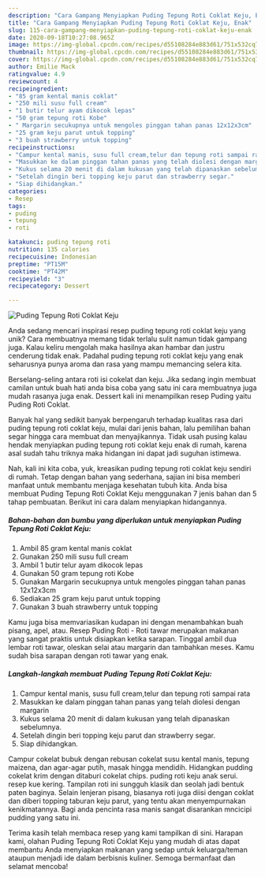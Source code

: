 ```yaml
---
description: "Cara Gampang Menyiapkan Puding Tepung Roti Coklat Keju, Enak"
title: "Cara Gampang Menyiapkan Puding Tepung Roti Coklat Keju, Enak"
slug: 115-cara-gampang-menyiapkan-puding-tepung-roti-coklat-keju-enak
date: 2020-09-18T10:27:08.965Z
image: https://img-global.cpcdn.com/recipes/d55108284e883d61/751x532cq70/puding-tepung-roti-coklat-keju-foto-resep-utama.jpg
thumbnail: https://img-global.cpcdn.com/recipes/d55108284e883d61/751x532cq70/puding-tepung-roti-coklat-keju-foto-resep-utama.jpg
cover: https://img-global.cpcdn.com/recipes/d55108284e883d61/751x532cq70/puding-tepung-roti-coklat-keju-foto-resep-utama.jpg
author: Emilie Mack
ratingvalue: 4.9
reviewcount: 4
recipeingredient:
- "85 gram kental manis coklat"
- "250 mili susu full cream"
- "1 butir telur ayam dikocok lepas"
- "50 gram tepung roti Kobe"
- " Margarin secukupnya untuk mengoles pinggan tahan panas 12x12x3cm"
- "25 gram keju parut untuk topping"
- "3 buah strawberry untuk topping"
recipeinstructions:
- "Campur kental manis, susu full cream,telur dan tepung roti sampai rata"
- "Masukkan ke dalam pinggan tahan panas yang telah diolesi dengan margarin"
- "Kukus selama 20 menit di dalam kukusan yang telah dipanaskan sebelumnya."
- "Setelah dingin beri topping keju parut dan strawberry segar."
- "Siap dihidangkan."
categories:
- Resep
tags:
- puding
- tepung
- roti

katakunci: puding tepung roti 
nutrition: 135 calories
recipecuisine: Indonesian
preptime: "PT15M"
cooktime: "PT42M"
recipeyield: "3"
recipecategory: Dessert

---
```



![Puding Tepung Roti Coklat Keju](https://img-global.cpcdn.com/recipes/d55108284e883d61/751x532cq70/puding-tepung-roti-coklat-keju-foto-resep-utama.jpg)

Anda sedang mencari inspirasi resep puding tepung roti coklat keju yang unik? Cara membuatnya memang tidak terlalu sulit namun tidak gampang juga. Kalau keliru mengolah maka hasilnya akan hambar dan justru cenderung tidak enak. Padahal puding tepung roti coklat keju yang enak seharusnya punya aroma dan rasa yang mampu memancing selera kita.

Berselang-seling antara roti isi cokelat dan keju. Jika sedang ingin membuat camilan untuk buah hati anda bisa coba yang satu ini cara membuatnya juga mudah rasanya juga enak. Dessert kali ini menampilkan resep Puding yaitu Puding Roti Coklat.

Banyak hal yang sedikit banyak berpengaruh terhadap kualitas rasa dari puding tepung roti coklat keju, mulai dari jenis bahan, lalu pemilihan bahan segar hingga cara membuat dan menyajikannya. Tidak usah pusing kalau hendak menyiapkan puding tepung roti coklat keju enak di rumah, karena asal sudah tahu triknya maka hidangan ini dapat jadi suguhan istimewa.


Nah, kali ini kita coba, yuk, kreasikan puding tepung roti coklat keju sendiri di rumah. Tetap dengan bahan yang sederhana, sajian ini bisa memberi manfaat untuk membantu menjaga kesehatan tubuh kita. Anda bisa membuat Puding Tepung Roti Coklat Keju menggunakan 7 jenis bahan dan 5 tahap pembuatan. Berikut ini cara dalam menyiapkan hidangannya.

<!--inarticleads1-->

##### Bahan-bahan dan bumbu yang diperlukan untuk menyiapkan Puding Tepung Roti Coklat Keju:

1. Ambil 85 gram kental manis coklat
1. Gunakan 250 mili susu full cream
1. Ambil 1 butir telur ayam dikocok lepas
1. Gunakan 50 gram tepung roti Kobe
1. Gunakan  Margarin secukupnya untuk mengoles pinggan tahan panas 12x12x3cm
1. Sediakan 25 gram keju parut untuk topping
1. Gunakan 3 buah strawberry untuk topping


Kamu juga bisa memvariasikan kudapan ini dengan menambahkan buah pisang, apel, atau. Resep Puding Roti - Roti tawar merupakan makanan yang sangat praktis untuk disiapkan ketika sarapan. Tinggal ambil dua lembar roti tawar, oleskan selai atau margarin dan tambahkan meses. Kamu sudah bisa sarapan dengan roti tawar yang enak. 

<!--inarticleads2-->

##### Langkah-langkah membuat Puding Tepung Roti Coklat Keju:

1. Campur kental manis, susu full cream,telur dan tepung roti sampai rata
1. Masukkan ke dalam pinggan tahan panas yang telah diolesi dengan margarin
1. Kukus selama 20 menit di dalam kukusan yang telah dipanaskan sebelumnya.
1. Setelah dingin beri topping keju parut dan strawberry segar.
1. Siap dihidangkan.


Campur cokelat bubuk dengan rebusan cokelat susu kental manis, tepung maizena, dan agar-agar putih, masak hingga mendidih. Hidangkan pudding cokelat krim dengan ditaburi cokelat chips. puding roti keju anak serui. resep kue kering. Tampilan roti ini sungguh klasik dan seolah jadi bentuk paten baginya. Selain lenjeran pisang, biasanya roti juga diisi dengan coklat dan diberi topping taburan keju parut, yang tentu akan menyempurnakan kenikmatannya. Bagi anda pencinta rasa manis sangat disarankan mncicipi pudding yang satu ini. 

Terima kasih telah membaca resep yang kami tampilkan di sini. Harapan kami, olahan Puding Tepung Roti Coklat Keju yang mudah di atas dapat membantu Anda menyiapkan makanan yang sedap untuk keluarga/teman ataupun menjadi ide dalam berbisnis kuliner. Semoga bermanfaat dan selamat mencoba!
